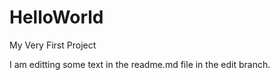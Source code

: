 # HelloWorld
My Very First Project

I am editting some text in the readme.md file in the edit branch.

